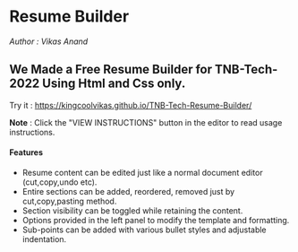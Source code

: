 # Resume Builder

_Author : Vikas Anand_

## We Made a Free Resume Builder for TNB-Tech-2022 Using Html and Css only. 
  
Try it : https://kingcoolvikas.github.io/TNB-Tech-Resume-Builder/ 




**Note** : Click the "VIEW INSTRUCTIONS" button in the editor to read usage instructions.

#### Features
- Resume content can be edited just like a normal document editor (cut,copy,undo etc).
- Entire sections can be added, reordered, removed just by cut,copy,pasting method.
- Section visibility can be toggled while retaining the content.
- Options provided in the left panel to modify the template and formatting.
- Sub-points can be added with various bullet styles and adjustable indentation.


